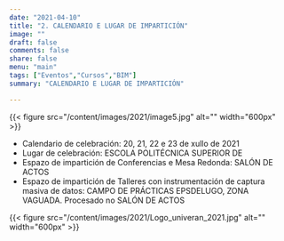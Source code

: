 ```yaml
---
date: "2021-04-10"
title: "2. CALENDARIO E LUGAR DE IMPARTICIÓN"
image: ""
draft: false
comments: false
share: false
menu: "main"
tags: ["Eventos","Cursos","BIM"]
summary: "CALENDARIO E LUGAR DE IMPARTICIÓN"

---
```

{{< figure src="/content/images/2021/image5.jpg" alt="" width="600px" >}}

* Calendario de celebración: 20, 21, 22 e 23 de xullo de 2021
* Lugar de celebración: ESCOLA POLITÉCNICA SUPERIOR DE
* Espazo de impartición de Conferencias e Mesa Redonda:
  SALÓN DE ACTOS
* Espazo de impartición de Talleres con instrumentación de
  captura masiva de datos: CAMPO DE PRÁCTICAS EPSDELUGO,
  ZONA VAGUADA. Procesado no SALÓN DE ACTOS

{{< figure src="/content/images/2021/Logo_univeran_2021.jpg" alt="" width="600px" >}}
